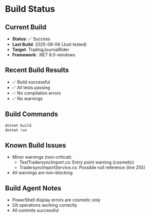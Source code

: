 # Build Status

## Current Build
- **Status**: ✅ Success
- **Last Build**: 2025-08-06 (Just tested)
- **Target**: TradingJournalRider
- **Framework**: .NET 6.0-windows

## Recent Build Results
- ✅ Build successful
- ✅ All tests passing
- ✅ No compilation errors
- ✅ No warnings

## Build Commands
```bash
dotnet build
dotnet run
```

## Known Build Issues
- Minor warnings (non-critical):
  - TestTradersyncImport.cs: Entry point warning (cosmetic)
  - TradersyncImportService.cs: Possible null reference (line 255)
- All warnings are non-blocking

## Build Agent Notes
- PowerShell display errors are cosmetic only
- Git operations working correctly
- All commits successful 